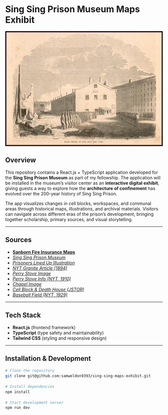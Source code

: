 # Sing Sing Prison Museum Maps Exhibit

<p align="center">
  <img src="/public/images/1855/PrisonersLinedUp.jpg" alt="Prisoners Lined Up at Sing Sing, 1855"/>
</p>

## Overview

This repository contains a React.js + TypeScript application developed for the **Sing Sing Prison Museum** as part of my fellowship. The application will be installed in the museum’s visitor center as an **interactive digital exhibit**, giving guests a way to explore how the **architecture of confinement** has evolved over the 200-year history of Sing Sing Prison.

The app visualizes changes in cell blocks, workspaces, and communal areas through historical maps, illustrations, and archival materials. Visitors can navigate across different eras of the prison’s development, bringing together scholarship, primary sources, and visual storytelling.

---

## Sources

- [**Sanborn Fire Insurance Maps**](https://www.loc.gov/collections/sanborn-maps/)
- [*Sing Sing Prison Museum*](https://singsingprisonmuseum.org)
- [*Prisoners Lined Up Illustration*](https://www.nyackboatcharter.com/post/sing-sing-prison-up-the-river)
- [*NYT Granite Article (1894)*](https://www.nytimes.com/1894/09/14/archives/how-granite-is-used-at-sing-sing.html)
- [*Perry Stove Image*](https://www.albanyinstitute.org/collection/details/happy-home-parlor-stove#&gid=1&pid=1)
- [*Perry Stove Info (NYT, 1910)*](https://www.nytimes.com/1910/07/03/archives/secrets-of-sing-sing-prison-told-by-a-former-offcial-recollections.html)
- [*Chapel Image*](https://www.gutenberg.org/cache/epub/48809/pg48809-images.html#The_New_Sing_Sing_Prison)
- [*Cell Block & Death House (JSTOR)*](https://www.jstor.org/stable/24965572)
- [*Baseball Field (NYT, 1929)*](https://www.nytimes.com/1929/09/06/archives/ruth-hits-3-homers-in-sing-sing-game-yankees-defeat-prison-nine-in.html)

---

## Tech Stack

- **React.js** (frontend framework)  
- **TypeScript** (type safety and maintainability)  
- **Tailwind CSS** (styling and responsive design)  

---

## Installation & Development

```bash
# Clone the repository
git clone git@github.com:samweldon9393/sing-sing-maps-exhibit.git

# Install dependencies
npm install

# Start development server
npm run dev

